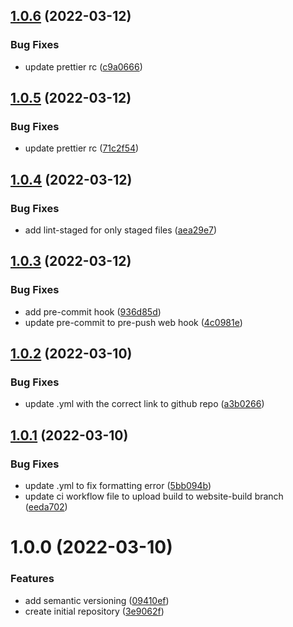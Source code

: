 ## [1.0.6](https://github.com/mathematicks/frontend/compare/v1.0.5...v1.0.6) (2022-03-12)


### Bug Fixes

* update prettier rc ([c9a0666](https://github.com/mathematicks/frontend/commit/c9a066686e592a10c6cdc0923258fc43e8c3a32f))

## [1.0.5](https://github.com/mathematicks/frontend/compare/v1.0.4...v1.0.5) (2022-03-12)


### Bug Fixes

* update prettier rc ([71c2f54](https://github.com/mathematicks/frontend/commit/71c2f549c14f4adb81edb1a4cab1f9d3460dbc2a))

## [1.0.4](https://github.com/mathematicks/frontend/compare/v1.0.3...v1.0.4) (2022-03-12)


### Bug Fixes

* add lint-staged for only staged files ([aea29e7](https://github.com/mathematicks/frontend/commit/aea29e7fac607b5961d7ea5eef8652be31f13133))

## [1.0.3](https://github.com/mathematicks/frontend/compare/v1.0.2...v1.0.3) (2022-03-12)


### Bug Fixes

* add pre-commit hook ([936d85d](https://github.com/mathematicks/frontend/commit/936d85dec3fb776ac44b7e938d2b3ccb60830094))
* update pre-commit to pre-push web hook ([4c0981e](https://github.com/mathematicks/frontend/commit/4c0981e625949a3ed416b6f9fbf2d0667ab5d1cd))

## [1.0.2](https://github.com/mathematicks/frontend/compare/v1.0.1...v1.0.2) (2022-03-10)


### Bug Fixes

* update .yml with the correct link to github repo ([a3b0266](https://github.com/mathematicks/frontend/commit/a3b0266b1ef9e24c56ddda9df28e48c678bbdd75))

## [1.0.1](https://github.com/mathematicks/frontend/compare/v1.0.0...v1.0.1) (2022-03-10)


### Bug Fixes

* update .yml to fix formatting error ([5bb094b](https://github.com/mathematicks/frontend/commit/5bb094b63a757e1bfaece3dd3bb47d207b90e13d))
* update ci workflow file to upload build to website-build branch ([eeda702](https://github.com/mathematicks/frontend/commit/eeda7025125508ffdefb290be009974228ac9971))

# 1.0.0 (2022-03-10)


### Features

* add semantic versioning ([09410ef](https://github.com/mathematicks/frontend/commit/09410ef18bdf5c21023b6df3ff5d1c268f3a4f9c))
* create initial repository ([3e9062f](https://github.com/mathematicks/frontend/commit/3e9062f6289af5ba3aa2918f28d29579864b24dc))
